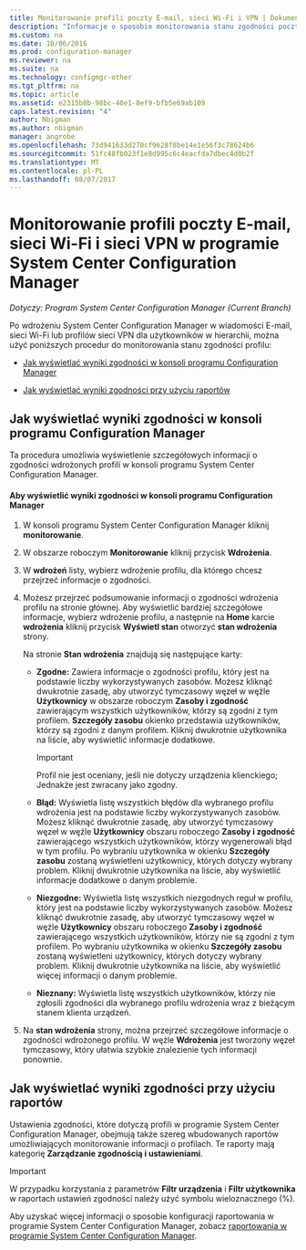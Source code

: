 ```yaml
---
title: Monitorowanie profili poczty E-mail, sieci Wi-Fi i VPN | Dokumentacja firmy Microsoft
description: "Informacje o sposobie monitorowania stanu zgodności poczty e-mail, sieci Wi-Fi i profile sieci VPN w programie System Center Configuration Manager."
ms.custom: na
ms.date: 10/06/2016
ms.prod: configuration-manager
ms.reviewer: na
ms.suite: na
ms.technology: configmgr-other
ms.tgt_pltfrm: na
ms.topic: article
ms.assetid: e2315b8b-98bc-40e1-8ef9-bfb5e69ab109
caps.latest.revision: "4"
author: Nbigman
ms.author: nbigman
manager: angrobe
ms.openlocfilehash: 73d941633d270cf9628f8be14e1e56f3c78624b6
ms.sourcegitcommit: 51fc48fb023f1e8d995c6c4eacfda7dbec4d0b2f
ms.translationtype: MT
ms.contentlocale: pl-PL
ms.lasthandoff: 08/07/2017
---
```

# <a name="monitor-email-wi-fi-and-vpn-profiles-in-system-center-configuration-manager"></a>Monitorowanie profili poczty E-mail, sieci Wi-Fi i sieci VPN w programie System Center Configuration Manager

*Dotyczy: Program System Center Configuration Manager (Current Branch)*

Po wdrożeniu System Center Configuration Manager w wiadomości E-mail, sieci Wi-Fi lub profilów sieci VPN dla użytkowników w hierarchii, można użyć poniższych procedur do monitorowania stanu zgodności profilu:  

-   [Jak wyświetlać wyniki zgodności w konsoli programu Configuration Manager](#BKMK_console)  

-   [Jak wyświetlać wyniki zgodności przy użyciu raportów](#BKMK_Reports)  

##  <a name="BKMK_console"></a> Jak wyświetlać wyniki zgodności w konsoli programu Configuration Manager  
 Ta procedura umożliwia wyświetlenie szczegółowych informacji o zgodności wdrożonych profili w konsoli programu System Center Configuration Manager.  

#### <a name="to-view-compliance-results-in-the-configuration-manager-console"></a>Aby wyświetlić wyniki zgodności w konsoli programu Configuration Manager  

1.  W konsoli programu System Center Configuration Manager kliknij **monitorowanie**.  

2.  W obszarze roboczym **Monitorowanie** kliknij przycisk **Wdrożenia**.  

3.  W **wdrożeń** listy, wybierz wdrożenie profilu, dla którego chcesz przejrzeć informacje o zgodności.  

4.  Możesz przejrzeć podsumowanie informacji o zgodności wdrożenia profilu na stronie głównej. Aby wyświetlić bardziej szczegółowe informacje, wybierz wdrożenie profilu, a następnie na **Home** karcie **wdrożenia** kliknij przycisk **Wyświetl stan** otworzyć **stan wdrożenia** strony.  

     Na stronie **Stan wdrożenia** znajdują się następujące karty:  

    -   **Zgodne:** Zawiera informacje o zgodności profilu, który jest na podstawie liczby wykorzystywanych zasobów. Możesz kliknąć dwukrotnie zasadę, aby utworzyć tymczasowy węzeł w węźle **Użytkownicy** w obszarze roboczym **Zasoby i zgodność** zawierającym wszystkich użytkowników, którzy są zgodni z tym profilem. **Szczegóły zasobu** okienko przedstawia użytkowników, którzy są zgodni z danym profilem. Kliknij dwukrotnie użytkownika na liście, aby wyświetlić informacje dodatkowe.  

        > [!IMPORTANT]  
        >  Profil nie jest oceniany, jeśli nie dotyczy urządzenia klienckiego; Jednakże jest zwracany jako zgodny.  

    -   **Błąd:** Wyświetla listę wszystkich błędów dla wybranego profilu wdrożenia jest na podstawie liczby wykorzystywanych zasobów. Możesz kliknąć dwukrotnie zasadę, aby utworzyć tymczasowy węzeł w węźle **Użytkownicy** obszaru roboczego **Zasoby i zgodność** zawierającego wszystkich użytkowników, którzy wygenerowali błąd w tym profilu. Po wybraniu użytkownika w okienku **Szczegóły zasobu** zostaną wyświetleni użytkownicy, których dotyczy wybrany problem. Kliknij dwukrotnie użytkownika na liście, aby wyświetlić informacje dodatkowe o danym problemie.  

    -   **Niezgodne:** Wyświetla listę wszystkich niezgodnych reguł w profilu, który jest na podstawie liczby wykorzystywanych zasobów. Możesz kliknąć dwukrotnie zasadę, aby utworzyć tymczasowy węzeł w węźle **Użytkownicy** obszaru roboczego **Zasoby i zgodność** zawierającego wszystkich użytkowników, którzy nie są zgodni z tym profilem. Po wybraniu użytkownika w okienku **Szczegóły zasobu** zostaną wyświetleni użytkownicy, których dotyczy wybrany problem. Kliknij dwukrotnie użytkownika na liście, aby wyświetlić więcej informacji o danym problemie.  

    -   **Nieznany:** Wyświetla listę wszystkich użytkowników, którzy nie zgłosili zgodności dla wybranego profilu wdrożenia wraz z bieżącym stanem klienta urządzeń.  

5.  Na **stan wdrożenia** strony, można przejrzeć szczegółowe informacje o zgodności wdrożonego profilu. W węźle **Wdrożenia** jest tworzony węzeł tymczasowy, który ułatwia szybkie znalezienie tych informacji ponownie.  

##  <a name="BKMK_Reports"></a> Jak wyświetlać wyniki zgodności przy użyciu raportów  
 Ustawienia zgodności, które dotyczą profili w programie System Center Configuration Manager, obejmują także szereg wbudowanych raportów umożliwiających monitorowanie informacji o profilach. Te raporty mają kategorię **Zarządzanie zgodnością i ustawieniami**.  

> [!IMPORTANT]  
>  W przypadku korzystania z parametrów **Filtr urządzenia** i **Filtr użytkownika** w raportach ustawień zgodności należy użyć symbolu wieloznacznego (%).  

 Aby uzyskać więcej informacji o sposobie konfiguracji raportowania w programie System Center Configuration Manager, zobacz [raportowania w programie System Center Configuration Manager](../../core/servers/manage/reporting.md).  
